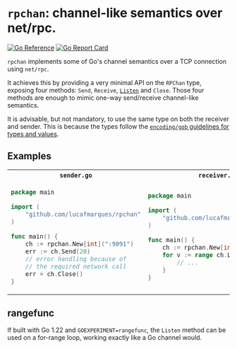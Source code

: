 # `rpchan`: channel-like semantics over net/rpc. 
[![Go Reference](https://pkg.go.dev/badge/github.com/lucafmarques/rpchan.svg)](https://pkg.go.dev/github.com/lucafmarques/rpchan)
[![Go Report Card](https://goreportcard.com/badge/github.com/lucafmarques/rpchan)](https://goreportcard.com/report/github.com/lucafmarques/rpchan)

`rpchan` implements some of Go's channel semantics over a TCP connection using `net/rpc`.

It achieves this by providing a very minimal API on the `RPChan` type, exposing four methods: `Send`, `Receive`, [`Listen`](#rangefunc) and `Close`. Those four methods are enough to mimic one-way send/receive channel-like semantics.

It is advisable, but not mandatory, to use the same type on both the receiver and sender. This is because the types follow the [`encoding/gob` guidelines for types and values](https://pkg.go.dev/encoding/gob#hdr-Types_and_Values).

## Examples
<table>
<tr>
<th><code>sender.go</code></th>
<th><code>receiver.go</code></th>
</tr>
<tr>
<td>
  
```go
package main

import (
	"github.com/lucafmarques/rpchan"
)

func main() {
	ch := rpchan.New[int](":9091")
	err := ch.Send(20)
	// error handling because of
	// the required network call
	err = ch.Close()
}
```
</td>
<td>
  
```go
package main

import (
	"github.com/lucafmarques/rpchan"
)

func main() {
	ch := rpchan.New[int](":9091", 100)
	for v := range ch.Listen() {
		// ...
	}
}
```
</td>
</tr>
</table>

## rangefunc
If built with Go 1.22 and `GOEXPERIMENT=rangefunc`, the `Listen` method can be used on a for-range loop, working exactly like a Go channel would.
